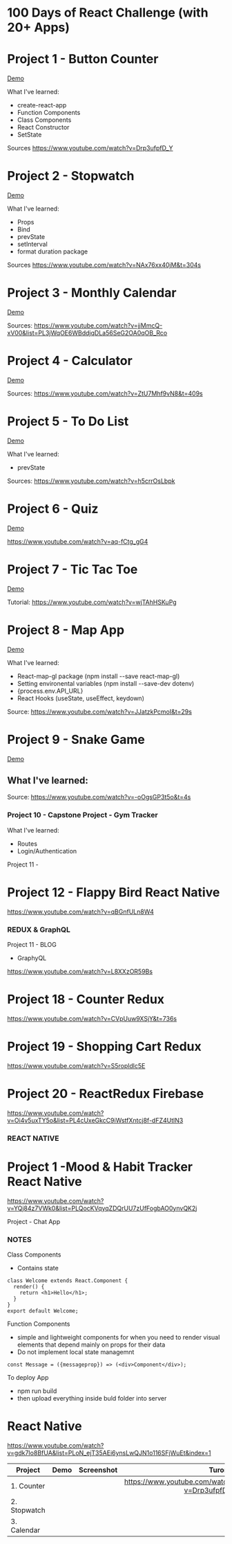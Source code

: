 # 100 Days of React Challenge (with 20+ Apps)


Project 1 - Button Counter
==========================

[Demo](https://t2f9h.codesandbox.io/)

What I've learned:
- create-react-app
- Function Components
- Class Components
- React Constructor
- SetState

Sources
https://www.youtube.com/watch?v=Drp3ufpfD_Y


Project 2 - Stopwatch
==========================

[Demo](https://6fr6p.codesandbox.io/)

What I've learned:
- Props
- Bind
- prevState
- setInterval
- format duration package

Sources
https://www.youtube.com/watch?v=NAx76xx40jM&t=304s


Project 3 - Monthly Calendar
==========================

[Demo](https://193rm.codesandbox.io/)

Sources:
https://www.youtube.com/watch?v=jjMmcQ-xV00&list=PL3jWqOE6WBddjqDLa56SeG2OA0qOB_Rco


Project 4 - Calculator
==========================

[Demo](https://mzztr.csb.app/)

Sources:
https://www.youtube.com/watch?v=ZtU7Mhf9vN8&t=409s


Project 5  - To Do List
==========================

[Demo](https://ri74q.csb.app/)

What I've learned:
- prevState

Sources: 
https://www.youtube.com/watch?v=h5crrOsLbpk


Project 6 - Quiz
=====================

[Demo](https://bhm6v.csb.app/)

https://www.youtube.com/watch?v=aq-fCtg_gG4


Project 7 - Tic Tac Toe
=======================

[Demo](https://jyy84.csb.app/)

Tutorial: 
https://www.youtube.com/watch?v=wjTAhHSKuPg



Project 8 - Map App
==========================

[Demo](https://7s9cd.csb.app)

What I've learned:
- React-map-gl package (npm install --save react-map-gl)
- Setting environental variables (npm install --save-dev dotenv)
- {process.env.API_URL}
- React Hooks (useState, useEffect, keydown)

Source:
https://www.youtube.com/watch?v=JJatzkPcmoI&t=29s



Project 9 - Snake Game
=========================

[Demo](https://qch74.csb.app/)

What I've learned:
- 

Source: https://www.youtube.com/watch?v=-oOgsGP3t5o&t=4s


### Project 10 - Capstone Project - Gym Tracker


What I've learned: 
- Routes
- Login/Authentication


Project 11 - 


Project 12 - Flappy Bird React Native
======================================

https://www.youtube.com/watch?v=qBGnfULn8W4




### REDUX & GraphQL

Project 11 - BLOG

- GraphyQL

https://www.youtube.com/watch?v=L8XXzOR59Bs


Project 18 - Counter Redux
==========================

https://www.youtube.com/watch?v=CVpUuw9XSjY&t=736s


Project 19 - Shopping Cart Redux
==========================

https://www.youtube.com/watch?v=S5ropldlc5E


Project 20 - ReactRedux Firebase
==========================

https://www.youtube.com/watch?v=Oi4v5uxTY5o&list=PL4cUxeGkcC9iWstfXntcj8f-dFZ4UtlN3



### REACT NATIVE

Project 1 -Mood & Habit Tracker React Native
==========================

https://www.youtube.com/watch?v=YQj84z7VWk0&list=PLQocKVqyqZDQrUU7zUfFogbAO0ynvQK2j



Project - Chat App




### NOTES

Class Components
- Contains state

```
class Welcome extends React.Component {
  render() {
    return <h1>Hello</h1>;
  }
}
export default Welcome;
```

Function Components
- simple and lightweight components for when you need to render visual elements that depend mainly on props for their data
- Do not implement local state managemnt

```
const Message = ({messageprop}) => (<div>Component</div>);
```

To deploy App

- npm run build
- then upload everything inside buld folder into server


React Native
============

https://www.youtube.com/watch?v=gdk7Io8BfUA&list=PLoN_ejT35AEi6ynsLwQJN1o116SFjWuEt&index=1



| Project        | Demo        | Screenshot  |  Turorial  |
| ------------- |:-------------:|:-----:|  -----:  |
| 1.  Counter    |  |  | https://www.youtube.com/watch?v=Drp3ufpfD_Y|
| 2. Stopwatch    | |  | |
| 3. Calendar |       |  ||